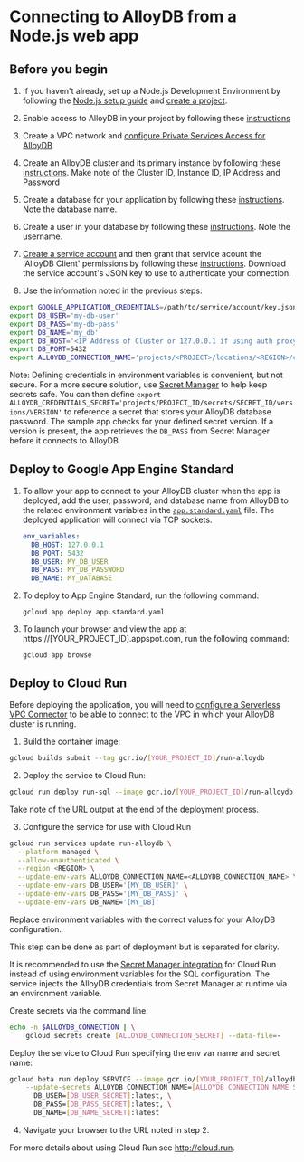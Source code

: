# Connecting to AlloyDB from a Node.js web app

## Before you begin

1. If you haven't already, set up a Node.js Development Environment by following the [Node.js setup guide](https://cloud.google.com/nodejs/docs/setup)  and
[create a project](https://cloud.google.com/resource-manager/docs/creating-managing-projects#creating_a_project).

1. Enable access to AlloyDB in your project by following these [instructions](https://cloud.google.com/alloydb/docs/project-enable-access)

1. Create a VPC network and [configure Private Services Access for AlloyDB](https://cloud.google.com/alloydb/docs/configure-connectivity)

1. Create an AlloyDB cluster and its primary instance by following these [instructions](https://cloud.google.com/alloydb/docs/cluster-create). Make note of the Cluster ID, Instance ID, IP Address and Password

1. Create a database for your application by following these 
[instructions](https://cloud.google.com/alloydb/docs/database-create). Note the database
name. 

1. Create a user in your database by following these 
[instructions](https://cloud.google.com/alloydb/docs/database-users/about). Note the username. 

1. [Create a service account](https://cloud.google.com/iam/docs/creating-managing-service-accounts#creating)
and then grant that service acount the 'AlloyDB Client' permissions by following these 
[instructions](https://cloud.google.com/alloydb/docs/user-grant-access#procedure).
Download the service account's JSON key to use to authenticate your connection. 

1. Use the information noted in the previous steps:
```bash
export GOOGLE_APPLICATION_CREDENTIALS=/path/to/service/account/key.json
export DB_USER='my-db-user'
export DB_PASS='my-db-pass'
export DB_NAME='my_db'
export DB_HOST='<IP Address of Cluster or 127.0.0.1 if using auth proxy>'
export DB_PORT=5432
export ALLOYDB_CONNECTION_NAME='projects/<PROJECT>/locations/<REGION>/clusters/<CLUSTER>/instances/<INSTANCE>'
```
Note: Defining credentials in environment variables is convenient, but not secure. For a more secure solution, use
[Secret Manager](https://cloud.google.com/secret-manager/) to help keep secrets safe. You can then define
`export ALLOYDB_CREDENTIALS_SECRET='projects/PROJECT_ID/secrets/SECRET_ID/versions/VERSION'` to reference a secret
that stores your AlloyDB database password. The sample app checks for your defined secret version. If a version is
present, the app retrieves the `DB_PASS` from Secret Manager before it connects to AlloyDB.

## Deploy to Google App Engine Standard

1. To allow your app to connect to your AlloyDB cluster when the app is deployed, add the user, password, and database name from AlloyDB to the related environment variables in the [`app.standard.yaml`](app.standard.yaml) file. The deployed application will connect via TCP sockets.

    ```yaml
    env_variables:
      DB_HOST: 127.0.0.1
      DB_PORT: 5432
      DB_USER: MY_DB_USER
      DB_PASS: MY_DB_PASSWORD
      DB_NAME: MY_DATABASE
    ```

2. To deploy to App Engine Standard, run the following command:

    ```
    gcloud app deploy app.standard.yaml
    ```

3. To launch your browser and view the app at https://[YOUR_PROJECT_ID].appspot.com, run the following command:

    ```
    gcloud app browse
    ```

## Deploy to Cloud Run

Before deploying the application, you will need to [configure a Serverless VPC Connector](https://cloud.google.com/vpc/docs/configure-serverless-vpc-access) to be able to connect to the VPC in which your AlloyDB cluster is running.

1. Build the container image:

```sh
gcloud builds submit --tag gcr.io/[YOUR_PROJECT_ID]/run-alloydb
```

2. Deploy the service to Cloud Run:

```sh
gcloud run deploy run-sql --image gcr.io/[YOUR_PROJECT_ID]/run-alloydb
```

Take note of the URL output at the end of the deployment process.

3. Configure the service for use with Cloud Run

```sh
gcloud run services update run-alloydb \
  --platform managed \
  --allow-unauthenticated \
  --region <REGION> \
  --update-env-vars ALLOYDB_CONNECTION_NAME=<ALLOYDB_CONNECTION_NAME> \
  --update-env-vars DB_USER='[MY_DB_USER]' \
  --update-env-vars DB_PASS='[MY_DB_PASS]' \
  --update-env-vars DB_NAME='[MY_DB]'
```
Replace environment variables with the correct values for your AlloyDB configuration.

This step can be done as part of deployment but is separated for clarity.

It is recommended to use the [Secret Manager integration](https://cloud.google.com/run/docs/configuring/secrets) for Cloud Run instead
of using environment variables for the SQL configuration. The service injects the AlloyDB credentials from
Secret Manager at runtime via an environment variable.

Create secrets via the command line:
```sh
echo -n $ALLOYDB_CONNECTION | \
    gcloud secrets create [ALLOYDB_CONNECTION_SECRET] --data-file=-
```

Deploy the service to Cloud Run specifying the env var name and secret name:
```sh
gcloud beta run deploy SERVICE --image gcr.io/[YOUR_PROJECT_ID]/alloydb \
    --update-secrets ALLOYDB_CONNECTION_NAME=[ALLOYDB_CONNECTION_NAME_SECRET]:latest,\
      DB_USER=[DB_USER_SECRET]:latest, \
      DB_PASS=[DB_PASS_SECRET]:latest, \
      DB_NAME=[DB_NAME_SECRET]:latest
```

4. Navigate your browser to the URL noted in step 2.

For more details about using Cloud Run see http://cloud.run.
